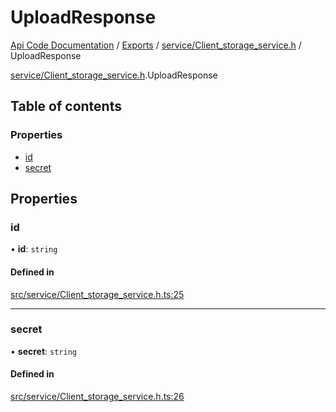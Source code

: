 # UploadResponse
 
[Api Code Documentation](../README.md) / [Exports](../modules.md) / [service/Client\_storage\_service.h](../modules/service_Client_storage_service_h.md) / UploadResponse

[service/Client\_storage\_service.h](../modules/service_Client_storage_service_h.md).UploadResponse

## Table of contents

### Properties

- [id](service_Client_storage_service_h.UploadResponse.md#id)
- [secret](service_Client_storage_service_h.UploadResponse.md#secret)

## Properties

### id

• **id**: `string`

#### Defined in

[src/service/Client_storage_service.h.ts:25](https://github.com/openkfw/TruBudget/blob/90402cb/api/src/service/Client_storage_service.h.ts#L25)

___

### secret

• **secret**: `string`

#### Defined in

[src/service/Client_storage_service.h.ts:26](https://github.com/openkfw/TruBudget/blob/90402cb/api/src/service/Client_storage_service.h.ts#L26)
